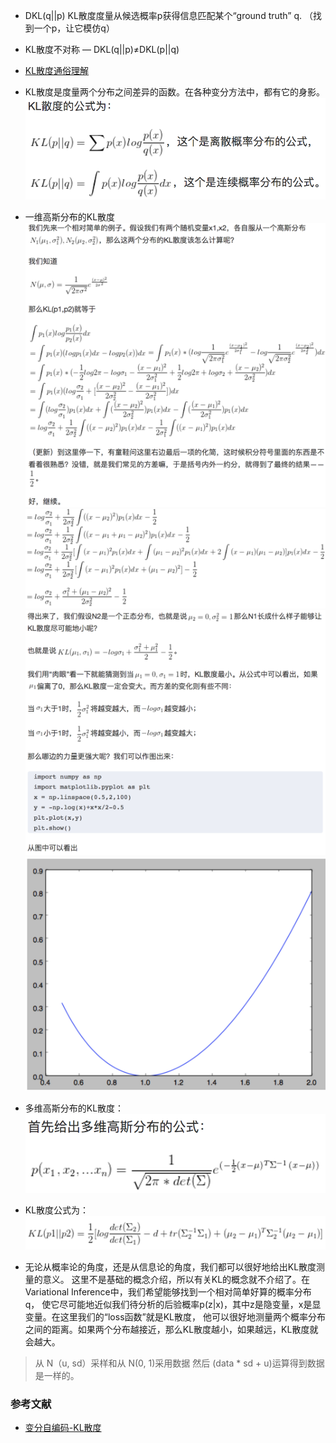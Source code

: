 *  DKL(q||p)  KL散度度量从候选概率p获得信息匹配某个“ground truth” q. （找到一个p，让它模仿q）
* KL散度不对称 — DKL(q||p)≠DKL(p||q)

* [KL散度通俗理解](https://www.jianshu.com/p/43318a3dc715)


* KL散度是度量两个分布之间差异的函数。在各种变分方法中，都有它的身影。
![](readme/KL散度_01.png)

* 一维高斯分布的KL散度
![](readme/KL散度_02.png)
![](readme/KL散度_03.png)
![](readme/KL散度_04.png)
![](readme/KL散度_05.png)

* 多维高斯分布的KL散度：
![](readme/KL散度_06.png)

* KL散度公式为：
![](readme/KL散度_07.png)


* 无论从概率论的角度，还是从信息论的角度，我们都可以很好地给出KL散度测量的意义。
这里不是基础的概念介绍，所以有关KL的概念就不介绍了。在Variational Inference中，我们希望能够找到一个相对简单好算的概率分布q，
使它尽可能地近似我们待分析的后验概率p(z|x)，其中z是隐变量，x是显变量。在这里我们的“loss函数”就是KL散度，
他可以很好地测量两个概率分布之间的距离。如果两个分布越接近，那么KL散度越小，如果越远，KL散度就会越大。

> 从 N（u, sd）采样和从 N(0, 1)采用数据 然后 (data * sd + u)运算得到数据是一样的。

### 参考文献
* [变分自编码-KL散度](https://zhuanlan.zhihu.com/p/22464760)